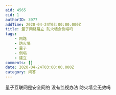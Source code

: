 ```yaml
---
aid: 4565
cid: 1
authorID: 3977
addTime: 2020-04-24T03:00:00.000Z
title: 量子网路建立 防火墙会倒塌吗
tags:
    - 网路
    - 防火墙
    - 量子
    - 倒塌
    - 建立
comments: []
date: 2020-04-24T03:00:00.000Z
category: 问答
---
```


量子互联网是安全网络 没有监视办法 防火墙会无效吗
